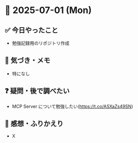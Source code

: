 # 📅 2025-07-01 (Mon)

## ✅ 今日やったこと

- 勉強記録用のリポジトリ作成

## 🧠 気づき・メモ

- 特になし

## ❓ 疑問・後で調べたい

- MCP Server について勉強したい(https://t.co/ASXaZs49SN)

## 💬 感想・ふりかえり

- X
